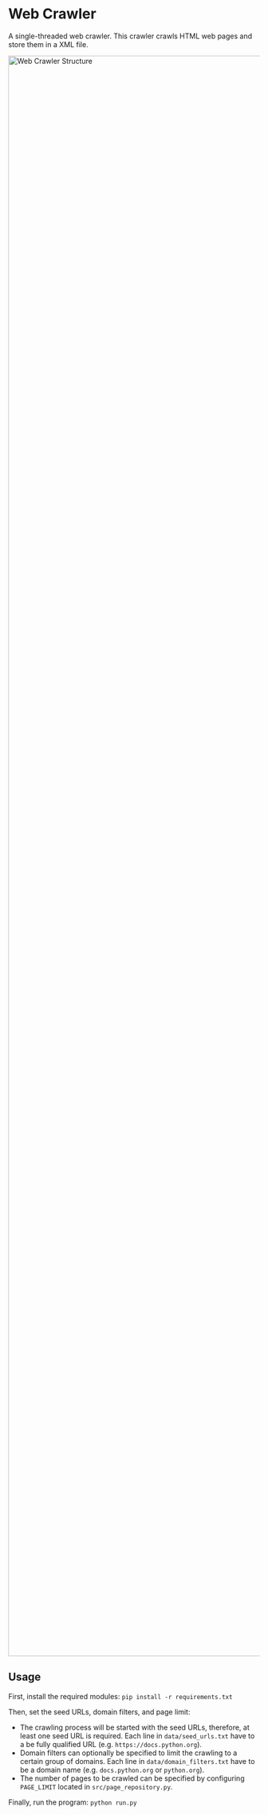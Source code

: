# Web Crawler

A single-threaded web crawler.
This crawler crawls HTML web pages and store them in a XML file.

<img width="3207" alt="Web Crawler Structure" src="https://github.com/shayshakiba/web-crawler/assets/70333359/32bfb122-f476-4f56-b8ba-0239b121fd3b">

## Usage

First, install the required modules: `pip install -r requirements.txt`

Then, set the seed URLs, domain filters, and page limit:
  * The crawling process will be started with the seed URLs, therefore, at least one seed URL is required. Each line in `data/seed_urls.txt` have to a be fully qualified URL (e.g. `https://docs.python.org`).
  * Domain filters can optionally be specified to limit the crawling to a certain group of domains. Each line in `data/domain_filters.txt` have to be a domain name (e.g. `docs.python.org` or `python.org`).
  * The number of pages to be crawled can be specified by configuring `PAGE_LIMIT` located in `src/page_repository.py`.

Finally, run the program: `python run.py`
